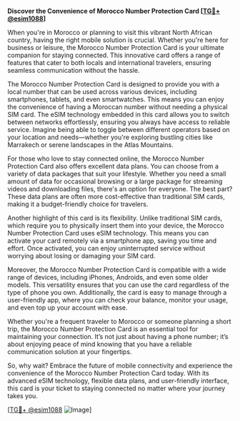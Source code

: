 **Discover the Convenience of Morocco Number Protection Card [[TG💪+ @esim1088](https://t.me/s/esim1088)]**

When you're in Morocco or planning to visit this vibrant North African country, having the right mobile solution is crucial. Whether you're here for business or leisure, the Morocco Number Protection Card is your ultimate companion for staying connected. This innovative card offers a range of features that cater to both locals and international travelers, ensuring seamless communication without the hassle.

The Morocco Number Protection Card is designed to provide you with a local number that can be used across various devices, including smartphones, tablets, and even smartwatches. This means you can enjoy the convenience of having a Moroccan number without needing a physical SIM card. The eSIM technology embedded in this card allows you to switch between networks effortlessly, ensuring you always have access to reliable service. Imagine being able to toggle between different operators based on your location and needs—whether you're exploring bustling cities like Marrakech or serene landscapes in the Atlas Mountains.

For those who love to stay connected online, the Morocco Number Protection Card also offers excellent data plans. You can choose from a variety of data packages that suit your lifestyle. Whether you need a small amount of data for occasional browsing or a large package for streaming videos and downloading files, there's an option for everyone. The best part? These data plans are often more cost-effective than traditional SIM cards, making it a budget-friendly choice for travelers.

Another highlight of this card is its flexibility. Unlike traditional SIM cards, which require you to physically insert them into your device, the Morocco Number Protection Card uses eSIM technology. This means you can activate your card remotely via a smartphone app, saving you time and effort. Once activated, you can enjoy uninterrupted service without worrying about losing or damaging your SIM card.

Moreover, the Morocco Number Protection Card is compatible with a wide range of devices, including iPhones, Androids, and even some older models. This versatility ensures that you can use the card regardless of the type of phone you own. Additionally, the card is easy to manage through a user-friendly app, where you can check your balance, monitor your usage, and even top up your account with ease.

Whether you're a frequent traveler to Morocco or someone planning a short trip, the Morocco Number Protection Card is an essential tool for maintaining your connection. It’s not just about having a phone number; it’s about enjoying peace of mind knowing that you have a reliable communication solution at your fingertips.

So, why wait? Embrace the future of mobile connectivity and experience the convenience of the Morocco Number Protection Card today. With its advanced eSIM technology, flexible data plans, and user-friendly interface, this card is your ticket to staying connected no matter where your journey takes you.

[[TG💪+ @esim1088](https://t.me/s/esim1088) ![Image](https://i.postimg.cc/Y0z9fWf4/image.png)]